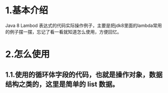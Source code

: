 # 1.基本介绍

Java 8 Lambod 表达式的代码实际操作例子，主要是把jdk8里面的lambda常用的例子摆一摆，忘记了看一看就知道怎么使用，方便回忆。

# 2.怎么使用

## 1.1.使用的循环体字段的代码，也就是操作对象，数据结构之类的，这里是简单的 list 数据。




